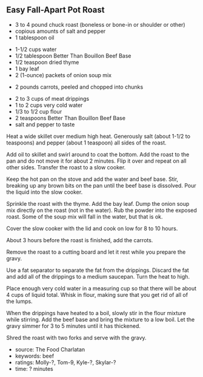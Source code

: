Easy Fall-Apart Pot Roast
-------------------------

- 3 to 4 pound chuck roast (boneless or bone-in or shoulder or other)
- copious amounts of salt and pepper
- 1 tablespoon oil
<!-- -->
- 1-1/2 cups water
- 1/2 tablespoon Better Than Bouillon Beef Base
- 1/2 teaspoon dried thyme
- 1 bay leaf
- 2 (1-ounce) packets of onion soup mix
<!-- -->
- 2 pounds carrots, peeled and chopped into chunks
<!-- -->
- 2 to 3 cups of meat drippings
- 1 to 2 cups very cold water
- 1/3 to 1/2 cup flour
- 2 teaspoons Better Than Bouillon Beef Base
- salt and pepper to taste

Heat a wide skillet over medium high heat.  Generously salt (about
1-1/2 to teaspoons) and pepper (about 1 teaspoon) all sides of the
roast.

Add oil to skillet and swirl around to coat the bottom.  Add the roast
to the pan and do not move it for about 2 minutes.  Flip it over and
repeat on all other sides.  Transfer the roast to a slow cooker.

Keep the hot pan on the stove and add the water and beef base.  Stir,
breaking up any brown bits on the pan until the beef base is
dissolved.  Pour the liquid into the slow cooker.

Sprinkle the roast with the thyme.  Add the bay leaf.  Dump the onion
soup mix directly on the roast (not in the water).  Rub the powder
into the exposed roast.  Some of the soup mix will fall in the water,
but that is ok.

Cover the slow cooker with the lid and cook on low for 8 to 10 hours.

About 3 hours before the roast is finished, add the carrots.

Remove the roast to a cutting board and let it rest while you prepare
the gravy.

Use a fat separator to separate the fat from the drippings.  Discard
the fat and add all of the drippings to a medium saucepan.  Turn the
heat to high.

Place enough very cold water in a measuring cup so that there will be
about 4 cups of liquid total.  Whisk in flour, making sure that you
get rid of all of the lumps.

When the drippings have heated to a boil, slowly stir in the flour
mixture while stirring.  Add the beef base and bring the mixture to a
low boil.  Let the gravy simmer for 3 to 5 minutes until it has
thickened.

Shred the roast with two forks and serve with the gravy.

- source: The Food Charlatan
- keywords: beef
- ratings: Molly-?, Tom-9, Kyle-?, Skylar-?
- time: ? minutes
